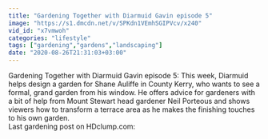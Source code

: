 ```yaml
---
title: "Gardening Together with Diarmuid Gavin episode 5"
image: "https://s1.dmcdn.net/v/SPKdn1VEmhSGIPVcv/x240"
vid_id: "x7vmwoh"
categories: "lifestyle"
tags: ["gardening","gardens","landscaping"]
date: "2020-08-26T21:31:03+03:00"
---
```

Gardening Together with Diarmuid Gavin episode 5: This week, Diarmuid helps design a garden for Shane Auliffe in County Kerry, who wants to see a formal, grand garden from his window. He offers advice for gardeners with a bit of help from Mount Stewart head gardener Neil Porteous and shows viewers how to transform a terrace area as he makes the finishing touches to his own garden.  <br>Last gardening post on HDclump.com:  <br>
